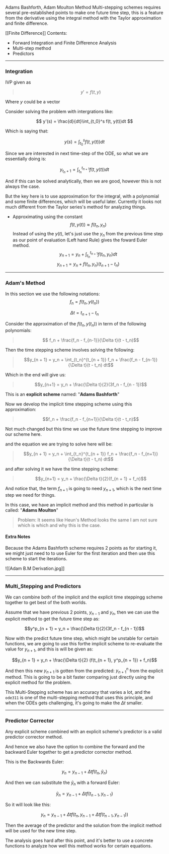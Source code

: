 Adams Bashforth,  Adam Moulton Method
Multi-stepping schemes requires several pre-established points to make one future time step, this is a feature from the derivative using the integral method with the Taylor approximation and finite difference. 

[[Finite Difference]]
Contents: 
* Forward Integration and Finite Difference Analysis 
* Multi-step method 
* Predictors

---

### **Integration** 

IVP given as 
> $$y' = f(t, y)$$

Where $y$ could be a vector 

Consider solving the problem with intergrations like: 

$$
y'(s) = \frac{d}{dt}\int_{t_0}^s f(t, y(t))dt
$$

Which is saying that: 

$$
y(s) = \int_{t_0}^s f(t, y(t))dt
$$

Since we are interested in next time-step of the ODE, so what we are essentially doing is: 

$$
y_{t_n + 1} = \int_{t_n}^{t_{n+ 1}} f(t, y(t))dt
$$

And if this can be solved analytically, then we are good, however this is not always the case. 

But the key here is to use approximation for the integral, with a polynomial and some finite differences, which will be useful later. Currently it looks not much different from the Taylor series's method for analyzing things. 

* Approximating using the constant
$$f(t, y(t)) \approx f(t_n, y_n)$$
Instead of using the $y(t)$, let's just use the $y_n$ from the previous time step as our point of evaluation (Left hand Rule) gives the foward Euler method.  
$$y_{n+1} = y_n + \int_{t_n}^{t_{n+1}} f(t_n, y_n) dt$$
$$y_{n+1} = y_n + f(t_n, y_n)(t_{n+1} - t_n)$$


---
### **Adam's Method**

In this section we use the following notations: 
$$f_n = f(t_n, y(t_n))$$ 

$$\Delta t = t_{n + 1} - t_{n}$$

Consider the approximation of the $f(t_n, y(t_n))$ in term of the following polynomials: 

>$$ f_n + \frac{f_n - f_{n-1}}{\Delta t}(t - t_n)$$

Then the time stepping scheme involves solving the following: 

> $$y_{n + 1} = y_n + \int_{t_n}^{t_{n + 1}} 
f_n + \frac{f_n - f_{n-1}}{\Delta t}(t - t_n) dt$$

Which in the end will give us: 

> $$y_{n+1} = y_n + \frac{\Delta t}{2}(3f_n - f_{n - 1})$$

This is an **explicit scheme** named: "**Adams Bashforth**" 

Now we develop the implicit time stepping scheme using this approximation: 

> $$f_n + \frac{f_n - f_{n+1}}{\Delta t}(t - t_n)$$

Not much changed but this time we use the future time stepping to improve our scheme here. 

and the equation we are trying to solve here will be: 

> $$y_{n + 1} = y_n + \int_{t_n}^{t_{n + 1}} 
f_n + \frac{f_n - f_{n+1}}{\Delta t}(t - t_n) dt$$

and after solving it we have the time stepping scheme: 

> $$y_{n+1} = y_n + \frac{\Delta t}{2}(f_{n + 1} + f_n)$$

And notice that, the term $f_{n + 1}$ is going to need $y_{n + 1}$, which is the next time step we need for things. 

In this case, we have an implicit method and this method in particular is called: "**Adams Moulton**"

> Problem: It seems like Heun's Method looks the same I am not sure which is which and why this is the case. 

#### **Extra Notes**

Because the Adams Bashforth scheme requires 2 points as for starting it, we might just need to to use Euler for the first iteration and then use this scheme to start the iterations. 

![[Adam B.M Derivation.jpg]]

---

### **Multi_Stepping and Predictors** 

We can combine both of the implicit and the explicit time steppingg scheme together to get best of the both worlds.

Assume that we have previous 2 points, $y_{n - 1}$ and $y _{n}$, then we can use the explicit method to get the future time step as: 

$$y^p_{n + 1} = y_n + \frac{\Delta t}{2}(3f_n - f_{n - 1})$$

Now with the predict future time step, which might be unstable for certain functions, we are going to use this forthe implicit scheme to re-evaluate the value for $y_{n + 1}$, and this is will be given as: 

$$y_{n + 1} = y_n + \frac{\Delta t}{2} (f(t_{n + 1}, y^p_{n + 1}) + f_n)$$

And then this new $y_{n + 1}$ is gotten from the predicted: $y_{n + 1}^n$ from the explicit method. This is going to be a bit faster comparing just directly using the explicit method for the problem. 

This Multi-Stepping scheme has an accuracy that varies a lot, and the `ode311` is one of the multi-stepping method that uses this principle, and when the ODEs gets challenging, it's going to make the $\Delta t$ smaller. 


---
### **Predictor Corrector**

Any explicit scheme combined with an explicit scheme's predictor is a valid predictor corrector method. 

And hence we also have the option to combine the forward and the backward Euler together to get a predictor corrector method. 

This is the Backwards Euler: 

$$y_n = y_{n - 1} + \Delta tf(t_{n}, \tilde{y}_n)$$

And then we can substitute the $\tilde{y}_n$ with a forward Euler: 

$$
\tilde{y}_n = y_{n - 1} + \Delta tf(t_{n - 1}, y_{n - 1})
$$

So it will look like this: 

$$y_n = y_{n - 1} + \Delta tf(t_{n}, y_{n - 1} + \Delta tf(t_{n - 1}, y_{n - 1}))$$

Then the average of the predictor and the solution from the implicit method will be used for the new time step. 

The analysis goes hard after this point, and it's better to use a concrete functions to analyze how well this method works for certain equations. 